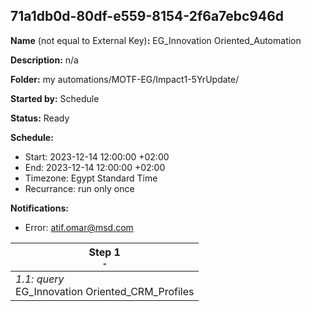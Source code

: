 ## 71a1db0d-80df-e559-8154-2f6a7ebc946d

**Name** (not equal to External Key)**:** EG_Innovation Oriented_Automation

**Description:** n/a

**Folder:** my automations/MOTF-EG/Impact1-5YrUpdate/

**Started by:** Schedule

**Status:** Ready

**Schedule:**

* Start: 2023-12-14 12:00:00 +02:00
* End: 2023-12-14 12:00:00 +02:00
* Timezone: Egypt Standard Time
* Recurrance: run only once

**Notifications:**

* Error: atif.omar@msd.com

| Step 1<br>_<small>-</small>_ |
| --- |
| _1.1: query_<br>EG_Innovation Oriented_CRM_Profiles |

